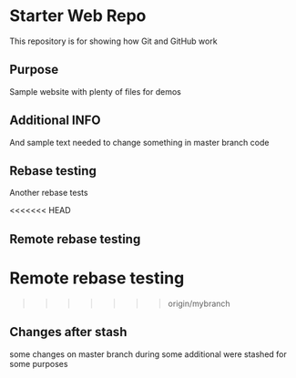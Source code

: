 # Starter Web Repo

This repository is for showing how Git and GitHub work

## Purpose

Sample website with plenty of files for demos

## Additional INFO

And sample text needed to change something in master branch code 


## Rebase testing

Another rebase tests

<<<<<<< HEAD
## Remote rebase testing

Remote rebase testing
=======
>>>>>>> origin/mybranch

## Changes after stash

some changes on master branch during some additional were stashed for some purposes
